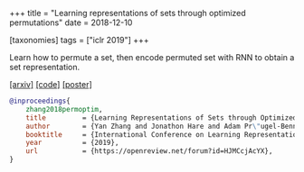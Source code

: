 +++
title = "Learning representations of sets through optimized permutations"
date = 2018-12-10

[taxonomies]
tags = ["iclr 2019"]
+++

Learn how to permute a set, then encode permuted set with RNN to obtain a set representation.

[[arxiv]](https://arxiv.org/abs/1812.03928)
[[code]](https://github.com/Cyanogenoid/perm-optim)
[[poster]](/files/l2p-poster.pdf)

```bib
@inproceedings{
    zhang2018permoptim,
    title         = {Learning Representations of Sets through Optimized Permutations},
    author        = {Yan Zhang and Jonathon Hare and Adam Pr\"ugel-Bennett},
    booktitle     = {International Conference on Learning Representations},
    year          = {2019},
    url           = {https://openreview.net/forum?id=HJMCcjAcYX},
}
```